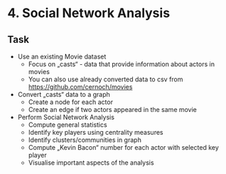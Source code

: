 # 4. Social Network Analysis
## Task
+ Use an existing Movie dataset
  + Focus on „casts“ - data that provide information about actors in movies
  + You can also use already converted data to csv from https://github.com/cernoch/movies
+ Convert „casts“ data to a graph
  + Create a node for each actor
  + Create an edge if two actors appeared in the same movie
+ Perform Social Network Analysis
  + Compute general statistics
  + Identify key players using centrality measures
  + Identify clusters/communities in graph
  + Compute „Kevin Bacon“ number for each actor with selected key player
  + Visualise important aspects of the analysis
